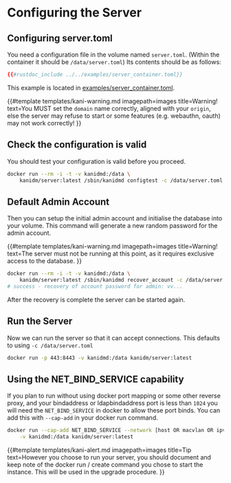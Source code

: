 # Configuring the Server

## Configuring server.toml

You need a configuration file in the volume named `server.toml`. (Within the container it should be
`/data/server.toml`) Its contents should be as follows:

```toml
{{#rustdoc_include ../../examples/server_container.toml}}
```

This example is located in
[examples/server_container.toml](https://github.com/kanidm/kanidm/blob/master/examples/server_container.toml).

<!-- deno-fmt-ignore-start -->

{{#template templates/kani-warning.md
imagepath=images
title=Warning!
text=You MUST set the `domain` name correctly, aligned with your `origin`, else the server may refuse to start or some features (e.g. webauthn, oauth) may not work correctly!
}}

<!-- deno-fmt-ignore-end -->

## Check the configuration is valid

You should test your configuration is valid before you proceed.

```bash
docker run --rm -i -t -v kanidmd:/data \
    kanidm/server:latest /sbin/kanidmd configtest -c /data/server.toml
```

## Default Admin Account

Then you can setup the initial admin account and initialise the database into your volume. This
command will generate a new random password for the admin account.

<!-- deno-fmt-ignore-start -->

{{#template templates/kani-warning.md
imagepath=images
title=Warning!
text=The server must not be running at this point, as it requires exclusive access to the database.
}}

<!-- deno-fmt-ignore-end -->

```bash
docker run --rm -i -t -v kanidmd:/data \
    kanidm/server:latest /sbin/kanidmd recover_account -c /data/server.toml admin
# success - recovery of account password for admin: vv...
```

After the recovery is complete the server can be started again.

## Run the Server

Now we can run the server so that it can accept connections. This defaults to using
`-c /data/server.toml`

```bash
docker run -p 443:8443 -v kanidmd:/data kanidm/server:latest
```

## Using the NET\_BIND\_SERVICE capability

If you plan to run without using docker port mapping or some other reverse proxy, and your
bindaddress or ldapbindaddress port is less than `1024` you will need the `NET_BIND_SERVICE` in
docker to allow these port binds. You can add this with `--cap-add` in your docker run command.

```bash
docker run --cap-add NET_BIND_SERVICE --network [host OR macvlan OR ipvlan] \
    -v kanidmd:/data kanidm/server:latest
```

<!-- deno-fmt-ignore-start -->

{{#template templates/kani-alert.md
imagepath=images
title=Tip
text=However you choose to run your server, you should document and keep note of the docker run / create command you chose to start the instance. This will be used in the upgrade procedure.
}}

<!-- deno-fmt-ignore-end -->
